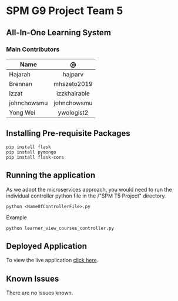 # SPM G9 Project Team 5

## All-In-One Learning System

### Main Contributors
| Name  | @ |
| ------------|:---------------:|
| Hajarah     | hajparv      |
| Brennan     |  mhszeto2019      |
| Izzat       | izzkhairable     |
|  johnchowsmu |       johnchowsmu    |
| Yong Wei    | ywologist2    |


## Installing Pre-requisite Packages
```
pip install flask
pip install pymongo
pip install flask-cors
```

## Running the application
As we adopt the microservices approach, you would need to run the individual controller python file in the /"SPM T5 Project" directory.
```
python <NameOfControllerFile>.py
```

Example
```
python learner_view_courses_controller.py
```

## Deployed Application
To view the live application
[click here](http://18.234.140.174:5013/login).

## Known Issues
There are no issues known.
